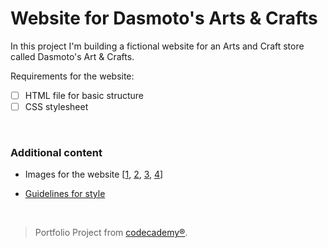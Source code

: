 # Website for Dasmoto's Arts & Crafts

In this project I'm building a fictional website for an Arts and Craft store called Dasmoto's Art & Crafts.

Requirements for the website:
 - [ ] HTML file for basic structure
 - [ ] CSS stylesheet 

&nbsp;

### Additional content
- Images for the website 
  [[1](https://content.codecademy.com/courses/freelance-1/unit-2/pattern.jpeg),
  [2](https://content.codecademy.com/courses/freelance-1/unit-2/hacksaw.jpeg), 
  [3](https://content.codecademy.com/courses/freelance-1/unit-2/frames.jpeg), 
  [4](https://content.codecademy.com/courses/freelance-1/unit-2/finnish.jpeg)]

- [Guidelines for style](https://content.codecademy.com/courses/freelance-1/unit-2/dasmotos-arts_redline.jpg)

&nbsp;

>Portfolio Project from [codecademy®](https://www.codecademy.com/).



